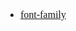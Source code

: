 <font face="Simsun" size=3>

- [font-family](https://developer.mozilla.org/zh-CN/docs/Web/CSS/font-family)

</font>